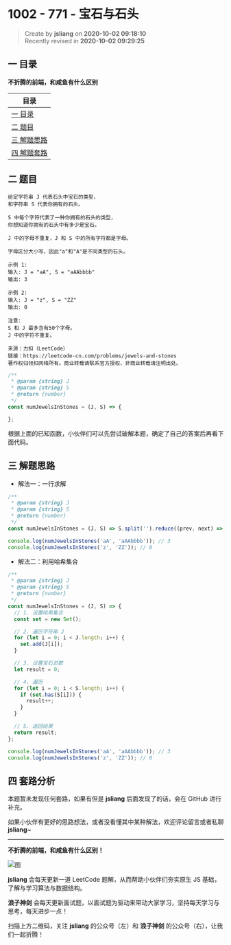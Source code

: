 1002 - 771 - 宝石与石头
===

> Create by **jsliang** on **2020-10-02 09:18:10**  
> Recently revised in **2020-10-02 09:29:25**

<!-- 目录开始 -->
## 一 目录

**不折腾的前端，和咸鱼有什么区别**

| 目录 |
| --- |
| [一 目录](#chapter-one) |
| [二 题目](#chapter-two) |
| [三 解题思路](#chapter-three) |
| [四 解题套路](#chapter-four) |
<!-- 目录结束 -->

## 二 题目



```
给定字符串 J 代表石头中宝石的类型，
和字符串 S 代表你拥有的石头。

S 中每个字符代表了一种你拥有的石头的类型，
你想知道你拥有的石头中有多少是宝石。

J 中的字母不重复，J 和 S 中的所有字符都是字母。

字母区分大小写，因此"a"和"A"是不同类型的石头。

示例 1:
输入: J = "aA", S = "aAAbbbb"
输出: 3

示例 2:
输入: J = "z", S = "ZZ"
输出: 0

注意:
S 和 J 最多含有50个字母。
J 中的字符不重复。

来源：力扣（LeetCode）
链接：https://leetcode-cn.com/problems/jewels-and-stones
著作权归领扣网络所有。商业转载请联系官方授权，非商业转载请注明出处。
```

```js
/**
 * @param {string} J
 * @param {string} S
 * @return {number}
 */
const numJewelsInStones = (J, S) => {

};
```

根据上面的已知函数，小伙伴们可以先尝试破解本题，确定了自己的答案后再看下面代码。

## 三 解题思路



* 解法一：一行求解

```js
/**
 * @param {string} J
 * @param {string} S
 * @return {number}
 */
const numJewelsInStones = (J, S) => S.split('').reduce((prev, next) => J.includes(next) ? prev + 1 : prev, 0);

console.log(numJewelsInStones('aA', 'aAAbbbb')); // 3
console.log(numJewelsInStones('z', 'ZZ')); // 0
```

* 解法二：利用哈希集合

```js
/**
 * @param {string} J
 * @param {string} S
 * @return {number}
 */
const numJewelsInStones = (J, S) => {
  // 1. 设置哈希集合
  const set = new Set();

  // 2. 遍历字符串 J
  for (let i = 0; i < J.length; i++) {
    set.add(J[i]);
  }

  // 3. 设置宝石总数
  let result = 0;

  // 4. 遍历
  for (let i = 0; i < S.length; i++) {
    if (set.has(S[i])) {
      result++;
    }
  }

  // 5. 返回结果
  return result;
};

console.log(numJewelsInStones('aA', 'aAAbbbb')); // 3
console.log(numJewelsInStones('z', 'ZZ')); // 0
```

## 四 套路分析



本题暂未发现任何套路，如果有但是 **jsliang** 后面发现了的话，会在 GitHub 进行补充。

如果小伙伴有更好的思路想法，或者没看懂其中某种解法，欢迎评论留言或者私聊 **jsliang**~

---

**不折腾的前端，和咸鱼有什么区别！**

![图](https://github.com/LiangJunrong/document-library/blob/master/public-repertory/img/z-index-small.png?raw=true)

**jsliang** 会每天更新一道 LeetCode 题解，从而帮助小伙伴们夯实原生 JS 基础，了解与学习算法与数据结构。

**浪子神剑** 会每天更新面试题，以面试题为驱动来带动大家学习，坚持每天学习与思考，每天进步一点！

扫描上方二维码，关注 **jsliang** 的公众号（左）和 **浪子神剑** 的公众号（右），让我们一起折腾！

